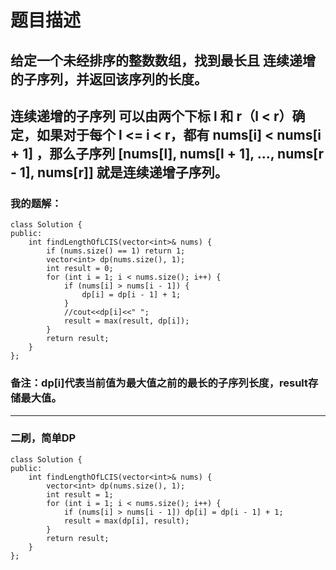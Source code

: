 # 题目描述
## 给定一个未经排序的整数数组，找到最长且 连续递增的子序列，并返回该序列的长度。
## 连续递增的子序列 可以由两个下标 l 和 r（l < r）确定，如果对于每个 l <= i < r，都有 nums[i] < nums[i + 1] ，那么子序列 [nums[l], nums[l + 1], ..., nums[r - 1], nums[r]] 就是连续递增子序列。
### 我的题解：
```
class Solution {
public:
    int findLengthOfLCIS(vector<int>& nums) {
        if (nums.size() == 1) return 1;
        vector<int> dp(nums.size(), 1);
        int result = 0;
        for (int i = 1; i < nums.size(); i++) {
            if (nums[i] > nums[i - 1]) {
                dp[i] = dp[i - 1] + 1;
            }
            //cout<<dp[i]<<" ";
            result = max(result, dp[i]);
        }
        return result;
    }
};
```
### **备注**：dp[i]代表当前值为最大值之前的最长的子序列长度，result存储最大值。
***
### 二刷，简单DP
```
class Solution {
public:
    int findLengthOfLCIS(vector<int>& nums) {
        vector<int> dp(nums.size(), 1);
        int result = 1;
        for (int i = 1; i < nums.size(); i++) {
            if (nums[i] > nums[i - 1]) dp[i] = dp[i - 1] + 1;
            result = max(dp[i], result);
        }
        return result;
    }
};
```